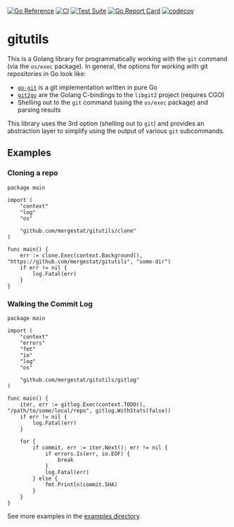 [![Go Reference](https://pkg.go.dev/badge/github.com/mergestat/gitutils.svg)](https://pkg.go.dev/github.com/mergestat/gitutils)
[![CI](https://github.com/mergestat/gitutils/actions/workflows/ci.yaml/badge.svg)](https://github.com/mergestat/gitutils/actions/workflows/ci.yaml)
[![Test Suite](https://github.com/mergestat/gitutils/actions/workflows/daily.yaml/badge.svg)](https://github.com/mergestat/gitutils/actions/workflows/daily.yaml)
[![Go Report Card](https://goreportcard.com/badge/github.com/mergestat/gitutils)](https://goreportcard.com/report/github.com/mergestat/gitutils)
[![codecov](https://codecov.io/gh/mergestat/gitutils/branch/main/graph/badge.svg?token=7KVW1U2LH7)](https://codecov.io/gh/mergestat/gitutils)

# gitutils

This is a Golang library for programmatically working with the `git` command (via the `os/exec` package).
In general, the options for working with git repositories in Go look like:

  - [`go-git`](https://github.com/go-git/go-git) is a git implementation written in pure Go
  - [`git2go`](https://github.com/libgit2/git2go) are the Golang C-bindings to the `libgit2` project (requires CGO)
  - Shelling out to the `git` command (using the `os/exec` package) and parsing results

This library uses the 3rd option (shelling out to `git`) and provides an abstraction layer to simplify using the output of various `git` subcommands.

## Examples

### Cloning a repo

```golang
package main

import (
	"context"
	"log"
	"os"

	"github.com/mergestat/gitutils/clone"
)

func main() {
	err := clone.Exec(context.Background(), "https://github.com/mergestat/gitutils", "some-dir")
	if err != nil {
		log.Fatal(err)
	}
}
```

### Walking the Commit Log

```golang
package main

import (
	"context"
	"errors"
	"fmt"
	"io"
	"log"
	"os"

	"github.com/mergestat/gitutils/gitlog"
)

func main() {
	iter, err := gitlog.Exec(context.TODO(), "/path/to/some/local/repo", gitlog.WithStats(false))
	if err != nil {
		log.Fatal(err)
	}

	for {
		if commit, err := iter.Next(); err != nil {
			if errors.Is(err, io.EOF) {
				break
			}
			log.Fatal(err)
		} else {
			fmt.Println(commit.SHA)
		}
	}
}
```

See more examples in the [examples directory](https://github.com/mergestat/gitutils/tree/main/_examples).
